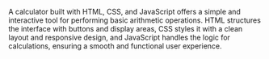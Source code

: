 A calculator built with HTML, CSS, and JavaScript offers a simple and interactive tool for performing basic arithmetic operations. HTML structures the interface with buttons and display areas, CSS styles it with a clean layout and responsive design, and JavaScript handles the logic for calculations, ensuring a smooth and functional user experience.
